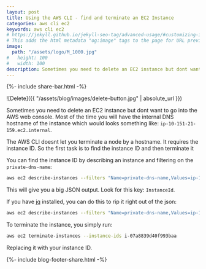 ```yaml
---
layout: post
title: Using the AWS CLI - find and terminate an EC2 Instance
categories: aws cli ec2
keywords: aws cli ec2
# https://jekyll.github.io/jekyll-seo-tag/advanced-usage/#customizing-image-output
# This adds the html metadata "og:image" tags to the page for URL previews
image:
  path: "/assets/logo/M_1000.jpg"
#   height: 100
#   width: 100
description: Sometimes you need to delete an EC2 instance but dont want to go into the AWS web console
---
```

{%- include share-bar.html -%}

![Delete]({{ "/assets/blog/images/delete-button.jpg" | absolute_url }})

Sometimes you need to delete an EC2 instance but dont want to go into the AWS
web console.  Most of the time you will have the internal DNS hostname of the instance
which would looks something like: `ip-10-151-21-159.ec2.internal`.

The AWS CLI doesnt let you terminate a node by a hostname.  It requires the
instance ID.  So the first task is to find the instance ID and then terminate it

You can find the instance ID by describing an instance and filtering on the `private-dns-name`:

```bash
aws ec2 describe-instances --filters "Name=private-dns-name,Values=ip-10-151-21-159.ec2.internal"
```

This will give you a big JSON output.  Look for this key: `InstanceId`.

If you have [jq](https://stedolan.github.io/jq/) installed, you can do this to rip it
right out of the json:

```bash
aws ec2 describe-instances --filters "Name=private-dns-name,Values=ip-10-151-21-159.ec2.internal" | jq -r .Reservations[0].Instances[0].InstanceId
```

To terminate the instance, you simply run:

```bash
aws ec2 terminate-instances --instance-ids i-07a8839d40f993baa
```

Replacing it with your instance ID.

<!-- Blog footer share -->
{%- include blog-footer-share.html -%}
